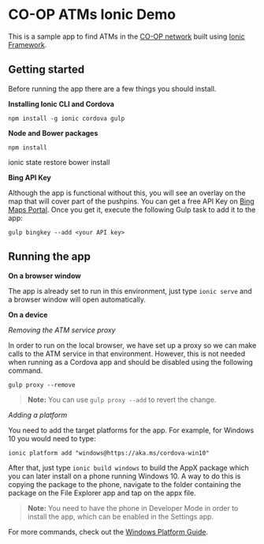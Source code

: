CO-OP ATMs Ionic Demo
===================
This is a sample app to find ATMs in the [CO-OP network](http://co-opcreditunions.org/) built using [Ionic Framework](http://ionicframework.com).

Getting started
-------------
Before running the app there are a few things you should install.

**Installing Ionic CLI and Cordova**

    npm install -g ionic cordova gulp

**Node and Bower packages**

	npm install
  ionic state restore
	bower install

**Bing API Key**

Although the app is functional without this, you will see an overlay on the map that will cover part of the pushpins. You can get a free API Key on [Bing Maps Portal](https://www.bingmapsportal.com/). Once you get it, execute the following Gulp task to add it to the app:

	gulp bingkey --add <your API key>

Running the app
--------------------

**On a browser window**

The app is already set to run in this environment, just type `ionic serve` and a browser window will open automatically.

**On a device**

*Removing the ATM service proxy*

In order to run on the local browser, we have set up a proxy so we can make calls to the ATM service in that environment. However, this is not needed when running as a Cordova app and should be disabled using the following command.

	gulp proxy --remove

> **Note:** You can use `gulp proxy --add` to revert the change.

*Adding a platform*

You need to add the target platforms for the app. For example, for Windows 10 you would need to type:

	ionic platform add "windows@https://aka.ms/cordova-win10"

After that, just type `ionic build windows` to build the AppX package which you can later install on a phone running Windows 10. A way to do this is copying the package to the phone, navigate to the folder containing the package on the File Explorer app and tap on the appx file.

>**Note:** You need to have the phone in Developer Mode in order to install the app, which can be enabled in the Settings app.

For more commands, check out the [Windows Platform Guide](http://cordova.apache.org/docs/en/edge/guide_platforms_win8_index.md.html#Windows%208%20Platform%20Guide).
